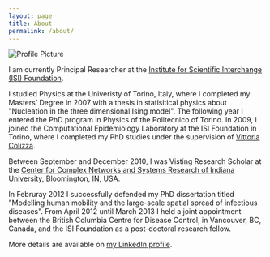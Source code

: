 ```yaml
---
layout: page
title: About
permalink: /about/
---
```


<img src="{{ site.baseurl }}assets/new_pic.jpeg" title="Profile Picture" class="profile">


I am currently Principal Researcher at the [Institute for Scientific Interchange (ISI) Foundation](http://www.isi.it).

I studied Physics at the Univeristy of Torino, Italy, where I completed my Masters’ Degree in 2007 with a thesis in statisitical physics about "Nucleation in the three dimensional Ising model". The following year I entered the PhD program in Physics of the Politecnico of Torino. In 2009, I joined the Computational Epidemiology Laboratory at the ISI Foundation in Torino, where I completed my PhD studies under the supervision of [Vittoria Colizza](http://www.epicx-lab.com).

Between September and December 2010, I was Visting Research Scholar at the [Center for Complex Networks and Systems Research of Indiana University](http://cnets.indiana.edu/), Bloomington, IN, USA.

In Februray 2012 I successfully defended my PhD dissertation titled "Modelling human mobility and the large-scale spatial spread of infectious diseases". From April 2012 until March 2013 I held a joint appointment between the British Columbia Centre for Disease Control, in Vancouver, BC, Canada, and the ISI Foundation as a post-doctoral research fellow.

More details are available on [my LinkedIn profile](https://it.linkedin.com/in/micheletizzoni).
